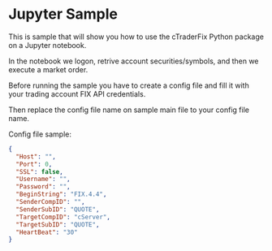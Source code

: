 # Jupyter Sample

This is sample that will show you how to use the cTraderFix Python package on a Jupyter notebook.

In the notebook we logon, retrive account securities/symbols, and then we execute a market order.

Before running the sample you have to create a config file and fill it with your trading account FIX API credentials.

Then replace the config file name on sample main file to your config file name.

Config file sample:

```json
{
  "Host": "",
  "Port": 0,
  "SSL": false,
  "Username": "",
  "Password": "",
  "BeginString": "FIX.4.4",
  "SenderCompID": "",
  "SenderSubID": "QUOTE",
  "TargetCompID": "cServer",
  "TargetSubID": "QUOTE",
  "HeartBeat": "30"
}
```
